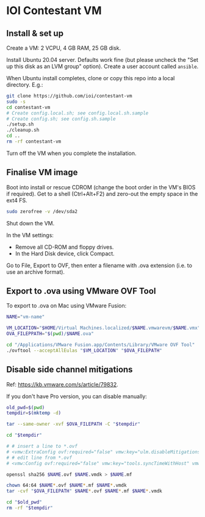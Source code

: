 # IOI Contestant VM

## Install & set up

Create a VM: 2 VCPU, 4 GB RAM, 25 GB disk.

Install Ubuntu 20.04 server. Defaults work fine (but please uncheck the "Set up this disk as an LVM group" option). Create a user account called `ansible`.

When Ubuntu install completes, clone or copy this repo into a local directory. E.g.:

```bash
git clone https://github.com/ioi/contestant-vm
sudo -s
cd contestant-vm
# Create config.local.sh; see config.local.sh.sample
# Create config.sh; see config.sh.sample
./setup.sh
./cleanup.sh
cd ..
rm -rf contestant-vm
```

Turn off the VM when you complete the installation.

## Finalise VM image

Boot into install or rescue CDROM (change the boot order in the VM's BIOS if required). Get to a shell (Ctrl+Alt+F2) and zero-out the empty space in the ext4 FS.

```bash
sudo zerofree -v /dev/sda2
```

Shut down the VM.

In the VM settings:

- Remove all CD-ROM and floppy drives.
- In the Hard Disk device, click Compact.

Go to File, Export to OVF, then enter a filename with .ova extension (i.e. to
use an archive format).


## Export to .ova using VMware OVF Tool

To export to .ova on Mac using VMware Fusion:

```bash
NAME="vm-name"

VM_LOCATION="$HOME/Virtual Machines.localized/$NAME.vmwarevm/$NAME.vmx"
OVA_FILEPPATH="$(pwd)/$NAME.ova"

cd "/Applications/VMware Fusion.app/Contents/Library/VMware OVF Tool"
./ovftool --acceptAllEulas "$VM_LOCATION" "$OVA_FILEPATH"
```


## Disable side channel mitigations

Ref: https://kb.vmware.com/s/article/79832.

If you don't have Pro version, you can disable manually:

```bash
old_pwd=$(pwd)
tempdir=$(mktemp -d)

tar --same-owner -xvf $OVA_FILEPATH -C "$tempdir"

cd "$tempdir"

# # insert a line to *.ovf
# <vmw:ExtraConfig ovf:required="false" vmw:key="ulm.disableMitigations" vmw:value="TRUE"/>
# # edit line from *.ovf
# <vmw:Config ovf:required="false" vmw:key="tools.syncTimeWithHost" vmw:value="false"/>

openssl sha256 $NAME.ovf $NAME.vmdk > $NAME.mf

chown 64:64 $NAME*.ovf $NAME*.mf $NAME*.vmdk
tar -cvf "$OVA_FILEPATH" $NAME*.ovf $NAME*.mf $NAME*.vmdk

cd "$old_pwd"
rm -rf "$tempdir"
```
